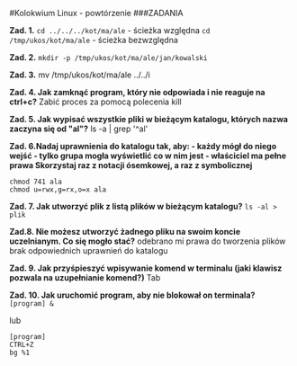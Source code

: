 #Kolokwium Linux - powtórzenie
###ZADANIA

**Zad. 1.**
`cd ../../../kot/ma/ale` - ścieżka względna
`cd /tmp/ukos/kot/ma/ale` - ścieżka bezwzględna

**Zad. 2.**
`mkdir -p /tmp/ukos/kot/ma/ale/jan/kowalski`

**Zad. 3.**
mv /tmp/ukos/kot/ma/ale ../../i

**Zad. 4. Jak zamknąć program, który nie odpowiada i nie reaguje na ctrl+c?**
Zabić proces za pomocą polecenia kill

**Zad. 5. Jak wypisać wszystkie pliki w bieżącym katalogu, których nazwa zaczyna się od "al"?** 
ls -a | grep '^al'

**Zad. 6.Nadaj uprawnienia do katalogu <ala> tak, aby:
	- każdy mógł do niego wejść
	- tylko grupa mogła wyświetlić co w nim jest
	- właściciel ma pełne prawa
Skorzystaj raz z notacji ósemkowej, a raz z symbolicznej**
```
chmod 741 ala
chmod u=rwx,g=rx,o=x ala
```
**Zad. 7. Jak utworzyć plik z listą plików w bieżącym katalogu?**
`ls -al > plik`

**Zad.8. Nie możesz utworzyć żadnego pliku na swoim koncie uczelnianym. Co się mogło stać?**
odebrano mi prawa do tworzenia plików
brak odpowiednich uprawnień do katalogu

**Zad. 9. Jak przyśpieszyć wpisywanie komend w terminalu (jaki klawisz pozwala na uzupełnianie komend?)**
Tab

**Zad. 10. Jak uruchomić program, aby nie blokował on terminala?**
`[program] &`

lub
```
[program]
CTRL+Z
bg %1
```



